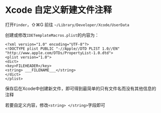 # Xcode 自定义新建文件注释

打开`Finder`，⇧⌘G 前往 `~/Library/Developer/Xcode/UserData`

创建或修改`IDETemplateMacros.plist`的内容为：

```plist
<?xml version="1.0" encoding="UTF-8"?>
<!DOCTYPE plist PUBLIC "-//Apple//DTD PLIST 1.0//EN" "http://www.apple.com/DTDs/PropertyList-1.0.dtd">
<plist version="1.0">
<dict>
<key>FILEHEADER</key>
<string> ___FILENAME___</string>
</dict>
</plist>
```

保存后在Xcode中创建新文件，即可得到最简单的只有文件名而没有其他信息的注释

若要自定义内容，修改`<string> </string>`字段即可
